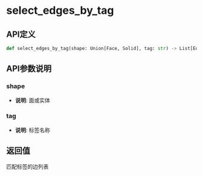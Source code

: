 # select_edges_by_tag

## API定义

```python
def select_edges_by_tag(shape: Union[Face, Solid], tag: str) -> List[Edge]
```

## API参数说明

### shape

- **说明**: 面或实体

### tag

- **说明**: 标签名称

## 返回值

匹配标签的边列表

